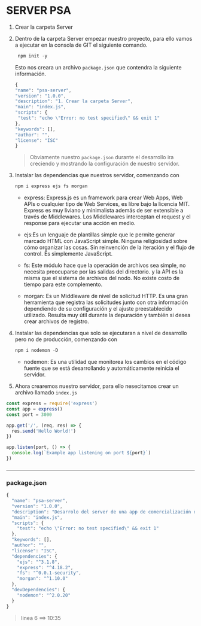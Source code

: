 # SERVER PSA

1. Crear la carpeta Server

2. Dentro de la carpeta Server empezar nuestro proyecto, para ello vamos a ejecutar en la consola de GIT el siguiente comando.
    ```js
     npm init -y
    ```
    
    Esto nos creara un archivo `package.json`
    que contendra la siguiente información.

    ```js
    {
   "name": "psa-server",
   "version": "1.0.0",
   "description": "1. Crear la carpeta Server",
   "main": "index.js",
   "scripts": {
     "test": "echo \"Error: no test specified\" && exit 1"
   },
   "keywords": [],
   "author": "",
   "license": "ISC"
    }
    ```
    
    > Obviamente nuestro `package.json` durante el desarrollo ira creciendo y mostrando la configuración de nuestro servidor.

3. Instalar las dependencias que nuestros servidor, comenzando con 
    ```js
    npm i express ejs fs morgan
    ```
    * express: Express.js es un framework para crear Web Apps, Web APIs o cualquier tipo de Web Services, es libre bajo la licencia MIT.
    Express es muy liviano y minimalista además de ser extensible a través de Middlewares.
    Los Middlewares interceptan el request y el response para ejecutar una acción en medio.

    * ejs:Es un lenguaje de plantillas simple que le permite generar marcado HTML con JavaScript simple. Ninguna religiosidad sobre cómo organizar las cosas. Sin reinvención de la iteración y el flujo de control. Es simplemente JavaScript.

    * fs: Este módulo hace que la operación de archivos sea simple, no necesita preocuparse por las salidas del directorio. y la API es la misma que el sistema de archivos del nodo. No existe costo de tiempo para este complemento.
    * morgan: Es un Middleware de nivel de solicitud HTTP. Es una gran herramienta que registra las solicitudes junto con otra información dependiendo de su configuración y el ajuste preestablecido utilizado. Resulta muy útil durante la depuración y también si desea crear archivos de registro.


4. Instalar las dependencias que solo se ejecutaran a nivel de desarrollo pero no de producción, comenzando con 
    ```js
    npm i nodemon -D
    ```
    * nodemon: Es una utilidad que monitorea los cambios en el código fuente que se está desarrollando y automáticamente reinicia el servidor. 

5. Ahora crearemos nuestro servidor, para ello nesecitamos crear un archivo llamado `index.js`

```js
const express = require('express')
const app = express()
const port = 3000

app.get('/', (req, res) => {
  res.send('Hello World!')
})

app.listen(port, () => {
  console.log(`Example app listening on port ${port}`)
})

```
### 



----

### package.json
```js
{
  "name": "psa-server",
  "version": "1.0.0",
  "description": "Desarrolo del server de una app de comercialización de productos",
  "main": "index.js",
  "scripts": {
    "test": "echo \"Error: no test specified\" && exit 1"
  },
  "keywords": [],
  "author": "",
  "license": "ISC",
  "dependencies": {
    "ejs": "^3.1.8",
    "express": "^4.18.2",
    "fs": "^0.0.1-security",
    "morgan": "^1.10.0"
  },
  "devDependencies": {
    "nodemon": "^2.0.20"
  }
}
```

> linea 6 ==> 10:35
